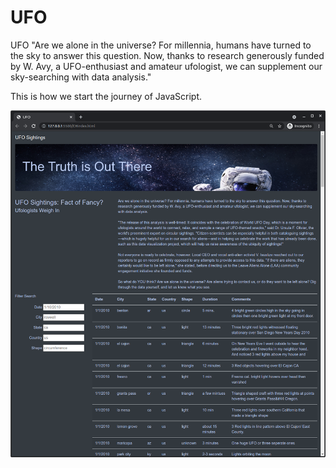 # UFO
UFO
"Are we alone in the universe? For millennia, humans have turned to the sky to answer this question. Now, thanks to research generously funded by W. Avy, a UFO-enthusiast and amateur ufologist, we can supplement our sky-searching with data analysis."

This is how we start the journey of JavaScript.



![alt text](webpage.png)
